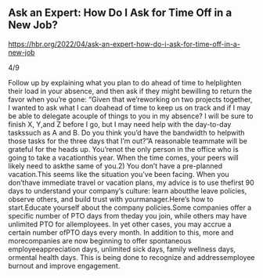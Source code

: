 ## Ask an Expert: How Do I Ask for Time Off in a New Job?

https://hbr.org/2022/04/ask-an-expert-how-do-i-ask-for-time-off-in-a-new-job

4/9

Follow up by explaining what you plan to do ahead of time to helplighten their load in your absence, and then ask if they might bewilling to return the favor when you’re gone: “Given that we’reworking on two projects together, I wanted to ask what I can doahead of time to keep us on track and if I may be able to delegate acouple of things to you in my absence? I will be sure to finish X, Y,and Z before I go, but I may need help with the day-to-day taskssuch as A and B. Do you think you’d have the bandwidth to helpwith those tasks for the three days that I’m out?”A reasonable teammate will be grateful for the heads up. You’renot the only person in the office who is going to take a vacationthis year. When the time comes, your peers will likely need to askthe same of you.2) You don’t have a pre-planned vacation.This seems like the situation you’ve been facing. When you don’thave immediate travel or vacation plans, my advice is to use thefirst 90 days to understand your company’s culture: learn aboutthe leave policies, observe others, and build trust with yourmanager.Here’s how to start.Educate yourself about the company policies.Some companies offer a specific number of PTO days from theday you join, while others may have unlimited PTO for allemployees. In yet other cases, you may accrue a certain number ofPTO days every month. In addition to this, more and morecompanies are now beginning to offer spontaneous employeeappreciation days, unlimited sick days, family wellness days, ormental health days. This is being done to recognize and addressemployee burnout and improve engagement.